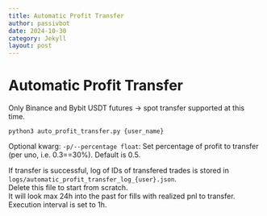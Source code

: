 ```yaml
---
title: Automatic Profit Transfer
author: passivbot
date: 2024-10-30
category: Jekyll
layout: post
---
```



# Automatic Profit Transfer

Only Binance and Bybit USDT futures -> spot transfer supported at this time.  

```shell
python3 auto_profit_transfer.py {user_name}
```
Optional kwarg: `-p/--percentage float`:  Set percentage of profit to transfer (per uno, i.e. 0.3==30%).  Default is 0.5.  

If transfer is successful, log of IDs of transfered trades is stored in `logs/automatic_profit_transfer_log_{user}.json`.  
Delete this file to start from scratch.  
It will look max 24h into the past for fills with realized pnl to transfer.  
Execution interval is set to 1h.

